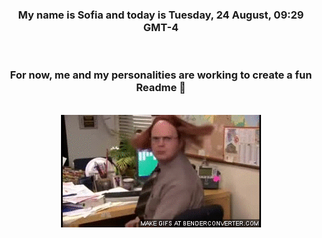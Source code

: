 


<div align="center">
<h3 >My name is Sofia and today is Tuesday, 24 August, 09:29 GMT-4</h3><br>
<h3 >For now, me and my personalities are working to create a fun Readme 👋
</h3><br>
<img src='img/dwight.gif' alt='working...'/>
</div>
